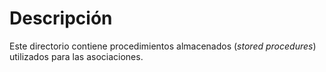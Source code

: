 # Descripción

Este directorio contiene procedimientos almacenados (_stored procedures_) utilizados para las asociaciones.
